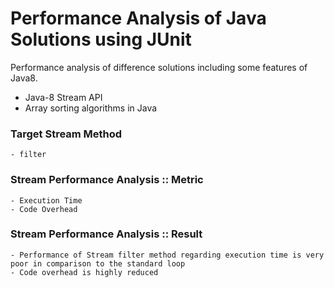 # Performance Analysis of Java Solutions using JUnit

Performance analysis of difference solutions including some features of Java8.
  - Java-8 Stream API
  - Array sorting algorithms in Java
  
### Target Stream Method
	- filter
  
### Stream Performance Analysis :: Metric
	- Execution Time
	- Code Overhead
	
### Stream Performance Analysis :: Result
	- Performance of Stream filter method regarding execution time is very poor in comparison to the standard loop
	- Code overhead is highly reduced